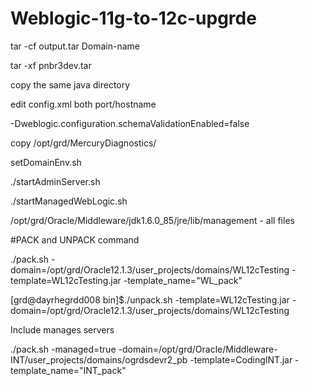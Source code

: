 # Weblogic-11g-to-12c-upgrde

tar -cf output.tar Domain-name
 
tar -xf pnbr3dev.tar
 
copy the same java directory
 
edit config.xml both port/hostname
 
-Dweblogic.configuration.schemaValidationEnabled=false
 
copy /opt/grd/MercuryDiagnostics/
 
setDomainEnv.sh
 
./startAdminServer.sh
 
./startManagedWebLogic.sh
 
/opt/grd/Oracle/Middleware/jdk1.6.0_85/jre/lib/management - all files

#PACK and UNPACK command

./pack.sh -domain=/opt/grd/Oracle12.1.3/user_projects/domains/WL12cTesting -template=WL12cTesting.jar -template_name="WL_pack"

[grd@dayrhegrdd008 bin]$./unpack.sh -template=WL12cTesting.jar -domain=/opt/grd/Oracle12.1.3/user_projects/domains/WL12cTesting

Include manages servers
 
./pack.sh -managed=true -domain=/opt/grd/Oracle/Middleware-INT/user_projects/domains/ogrdsdevr2_pb -template=CodingINT.jar -template_name="INT_pack"

